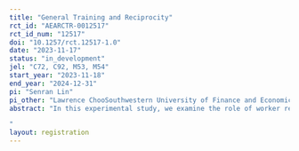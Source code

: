```yaml
---
title: "General Training and Reciprocity"
rct_id: "AEARCTR-0012517"
rct_id_num: "12517"
doi: "10.1257/rct.12517-1.0"
date: "2023-11-17"
status: "in_development"
jel: "C72, C92, M53, M54"
start_year: "2023-11-18"
end_year: "2024-12-31"
pi: "Senran Lin"
pi_other: "Lawrence ChooSouthwestern University of Finance and Economics; Liangfo ZhaoSouthwestern University of Finance and Economics"
abstract: "In this experimental study, we examine the role of worker reciprocity—the tendency to reward kindness and punish unkindness—as a driving factor behind firms' investment in general training that benefits not only themselves but also other firms in the industry. Specifically, the experiment is designed to disentangle the effects of intention-based reciprocity from those of distributional preferences in explaining this behavior. We employ a two-by-two design to investigate workers' responses to both intentional and randomly assigned training levels, assessing the impact of intention-based reciprocity. Simultaneously, the design varies to allow for either positive or negative reciprocation towards the employer through unobservable efforts.
"
layout: registration
---
```



